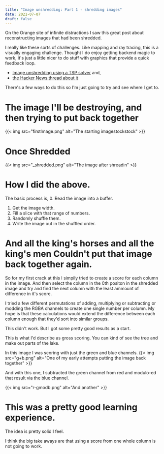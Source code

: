 ```yaml
---
title: "Image unshredding: Part 1 - shredding images"
date: 2021-07-07
draft: false
---
```


On the Orange site of infinite distractions I saw this great post about reconstructing images that had been shredded.  

I really like these sorts of challenges. Like mapping and ray tracing, this is a visually engaging challenge. 
Thought I do enjoy getting backend magic to work, it's just a little nicer to do stuff with graphics that provide a quick feedback loop.

 - [Image unshredding using a TSP solver](https://github.com/robinhouston/image-unshredding) and,  
- [the Hacker News thread about it](https://news.ycombinator.com/item?id=27713441)

There's a few ways to do this so I'm just going to try and see where I get to.


# The image I'll be destroying, and then trying to put back together

{{< img src="firstImage.png" alt="The starting imagestockstock" >}}

# Once Shredded

{{< img src="_shredded.png" alt="The image after shreadin" >}}

# How I did the above.

The basic process is, 
0. Read the image into a buffer.
1. Get the image width.
2. Fill a slice with that range of numbers. 
3. Randomly shuffle them. 
4. Write the image out in the shuffled order.

# And all the king's horses and all the king's men Couldn't put that image back together again.

So for my first crack at this I simpily tried to create a score for each column in the image. And then select the column in the 0th positon in the shredded image and try and find the next column with the least ammount of difference in it's score. 

I tried a few different permutations of adding, multiplying or subtracting or modding the RGBA channels to create one single number per column. My hope is that these calculations would extend the difference between each column enough that they'd sort into similar groups.

This didn't work. But I got some pretty good results as a start.

This is what I'd describe as gross scoring. You can kind of see the tree and make out parts of the lake.

In this image I was scoring with just the green and blue channels. 
{{< img src="g+b.png" alt="One of my early attempts putting the image back together" >}}

And with this one, I subtracted the green channel from red and modulo-ed that result via the blue channel.

{{< img src="r-gmodb.png" alt="And another" >}}

# This was a pretty good learning experience.

The idea is pretty solid I feel. 

I think the big take aways are that using a score from one whole column is not going to work. 